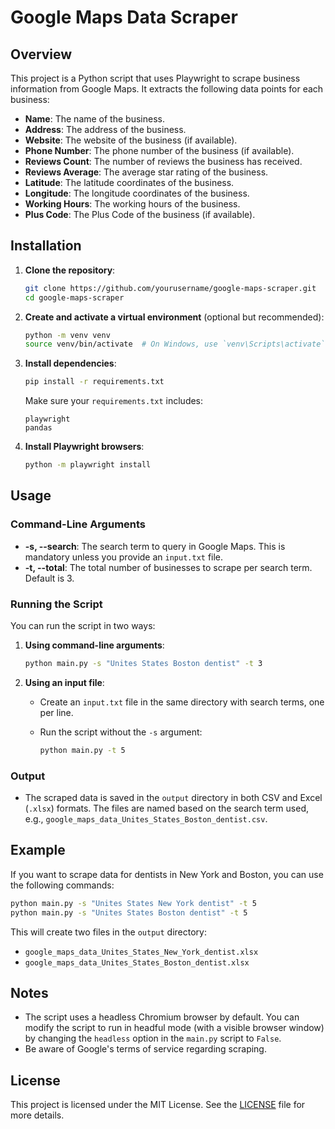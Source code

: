 # Google Maps Data Scraper

## Overview

This project is a Python script that uses Playwright to scrape business information from Google Maps. It extracts the following data points for each business:

- **Name**: The name of the business.
- **Address**: The address of the business.
- **Website**: The website of the business (if available).
- **Phone Number**: The phone number of the business (if available).
- **Reviews Count**: The number of reviews the business has received.
- **Reviews Average**: The average star rating of the business.
- **Latitude**: The latitude coordinates of the business.
- **Longitude**: The longitude coordinates of the business.
- **Working Hours**: The working hours of the business.
- **Plus Code**: The Plus Code of the business (if available).

## Installation

1. **Clone the repository**:
   ```bash
   git clone https://github.com/yourusername/google-maps-scraper.git
   cd google-maps-scraper
   ```

2. **Create and activate a virtual environment** (optional but recommended):

   ```bash
   python -m venv venv
   source venv/bin/activate  # On Windows, use `venv\Scripts\activate`
   ```

3. **Install dependencies**:

   ```bash
   pip install -r requirements.txt
   ```

   Make sure your `requirements.txt` includes:

   ```text
   playwright
   pandas
   ```

4. **Install Playwright browsers**:

   ```bash
   python -m playwright install
   ```

## Usage

### Command-Line Arguments

- **-s, --search**: The search term to query in Google Maps. This is mandatory unless you provide an `input.txt` file.
- **-t, --total**: The total number of businesses to scrape per search term. Default is 3.

### Running the Script

You can run the script in two ways:

1. **Using command-line arguments**:

   ```bash
   python main.py -s "Unites States Boston dentist" -t 3
   ```

2. **Using an input file**:

   - Create an `input.txt` file in the same directory with search terms, one per line.
   - Run the script without the `-s` argument:

     ```bash
     python main.py -t 5
     ```

### Output

- The scraped data is saved in the `output` directory in both CSV and Excel (`.xlsx`) formats. The files are named based on the search term used, e.g., `google_maps_data_Unites_States_Boston_dentist.csv`.

## Example

If you want to scrape data for dentists in New York and Boston, you can use the following commands:

```bash
python main.py -s "Unites States New York dentist" -t 5
python main.py -s "Unites States Boston dentist" -t 5
```

This will create two files in the `output` directory:

- `google_maps_data_Unites_States_New_York_dentist.xlsx`
- `google_maps_data_Unites_States_Boston_dentist.xlsx`

## Notes

- The script uses a headless Chromium browser by default. You can modify the script to run in headful mode (with a visible browser window) by changing the `headless` option in the `main.py` script to `False`.
- Be aware of Google's terms of service regarding scraping.

## License

This project is licensed under the MIT License. See the [LICENSE](LICENSE) file for more details.
